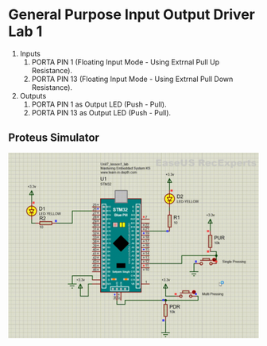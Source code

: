 # **General Purpose Input Output Driver Lab 1**

1. Inputs
	1. PORTA PIN 1 (Floating Input Mode - Using Extrnal Pull Up Resistance).
	2. PORTA PIN 13 (Floating Input Mode - Using Extrnal Pull Down Resistance).
2. Outputs
	1. PORTA PIN 1 as Output LED (Push - Pull).
	1. PORTA PIN 13 as Output LED  (Push - Pull).

## **Proteus Simulator**
<img src="/06_MCU_Essential_Peripherals/03_GPIO_03/01_STM32_GPIO_DRIVER/img/Proteus.gif" >
